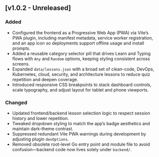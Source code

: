 ## [v1.0.2 - Unreleased]

### Added
- Configured the frontend as a Progressive Web App (PWA) via Vite’s PWA plugin, including manifest metadata, service worker registration, and an app icon so deployments support offline usage and install prompts.
- Added a reusable category selector pill that drives Learn and Typing flows with `Any` and `Random` options, keeping styling consistent across screens.
- Expanded `data/lessons.json` with a broad set of clean-code, DevOps, Kubernetes, cloud, security, and architecture lessons to reduce quiz repetition and deepen coverage.
- Introduced responsive CSS breakpoints to stack dashboard controls, scale typography, and adjust layout for tablet and phone viewports.

### Changed
- Updated frontend/backend lesson selection logic to respect session history and lower repetition.
- Tweaked dropdown styling to match the app’s badge aesthetics and maintain dark-theme contrast.
- Suppressed redundant Vite PWA warnings during development by adjusting plugin `devOptions`.
- Removed obsolete root-level Go entry point and module file to avoid confusion—backend code now lives solely under `backend/`.
